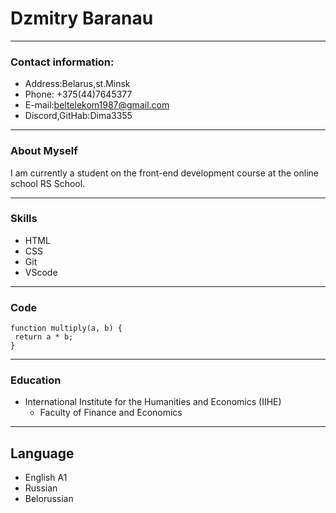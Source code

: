 
# Dzmitry Baranau
---

### Contact information:
* Address:Belarus,st.Minsk
* Phone: +375(44)7645377
* E-mail:beltelekom1987@gmail.com
* Discord,GitHab:Dima3355

---
### About Myself
I am currently a student on the front-end development course at the online school RS School.

---
### Skills
* HTML
* CSS
* Git
* VScode

---
### Code
~~~
function multiply(a, b) {
 return a * b;
} ​
~~~
---
### Education
* International Institute for the        Humanities and Economics (IIHE)
    * Faculty of Finance and Economics
    
---
## Language
* English A1
* Russian
* Belorussian